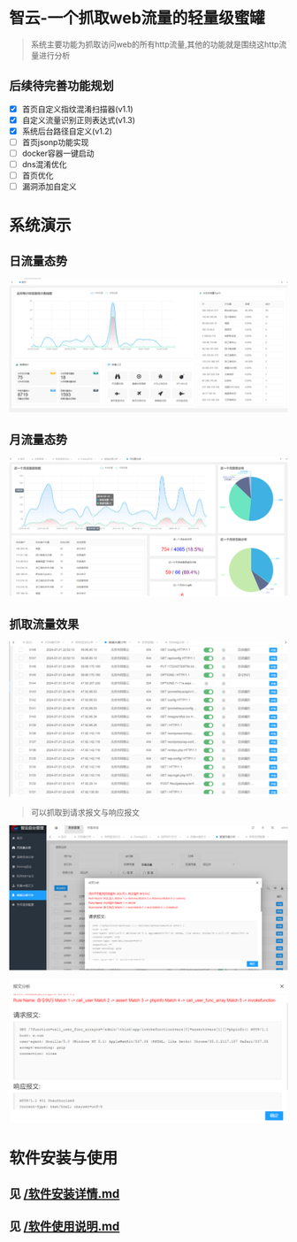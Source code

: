 # 智云-一个抓取web流量的轻量级蜜罐

> 系统主要功能为抓取访问web的所有http流量,其他的功能就是围绕这http流量进行分析

## 后续待完善功能规划

* [X] 首页自定义指纹混淆扫描器(v1.1)
* [X] 自定义流量识别正则表达式(v1.3)
* [X] 系统后台路径自定义(v1.2)
* [ ] 首页jsonp功能实现
* [ ] docker容器一键启动
* [ ] dns混淆优化
* [ ] 首页优化
* [ ] 漏洞添加自定义

# 系统演示

## 日流量态势

![1723079013134](image/README/1723079013134.png)

## 月流量态势

![1723079091563](image/README/1723079091563.png)

## 抓取流量效果

![1723079289560](image/README/1723079289560.png)

> 可以抓取到请求报文与响应报文

![1723904266922](image/README/1723904266922.png)

![1723904576201](image/README/1723904576201.png)

# 软件安装与使用

## 见 [/软件安装详情.md](https://github.com/xiaoxiaoranxxx/POT-ZHIYUN/blob/main/%E8%BD%AF%E4%BB%B6%E5%AE%89%E8%A3%85%E8%AF%A6%E6%83%85.md)

## 见 [/软件使用说明.md](https://github.com/xiaoxiaoranxxx/POT-ZHIYUN/blob/main/%E8%BD%AF%E4%BB%B6%E4%BD%BF%E7%94%A8%E8%AF%B4%E6%98%8E.md)
